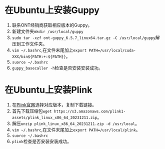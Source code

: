 # 在Ubuntu上安装Guppy
1. 联系ONT经销商获取相应版本的Guppy。
2. 新建文件夹`mkdir /usr/local/guppy`
3. `sudo tar -xzf ont-guppy_6.5.7_linux64.tar.gz -C /usr/local/guppy`解压到工作文件夹。
4. `vim ~/.bashrc`,在文件末尾加上`export PATH=/usr/local/cuda-XXX/bin${PATH:+:${PATH}}`。
5. `suorce ~/.bashrc`
6. `guppy_basecaller -h`检查是否安装安装成功。

# 在Ubuntu上安装Plink
1. 在[Plink官网](https://www.cog-genomics.org/plink/1.9/)选择对应版本，复制下载链接。
2. 首先下载压缩包`wget https://s3.amazonaws.com/plink1-assets/plink_linux_x86_64_20231211.zip`。
3. 解压`unzip plink_linux_x86_64_20231211.zip -d /usr/local`。
4. `vim ~/.bashrc`,在文件末尾加上`export PATH=/usr/local/plink`。
5. `suorce ~/.bashrc`
6. `plink`检查是否安装安装成功。
